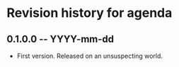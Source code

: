 # Revision history for agenda

## 0.1.0.0 -- YYYY-mm-dd

* First version. Released on an unsuspecting world.
